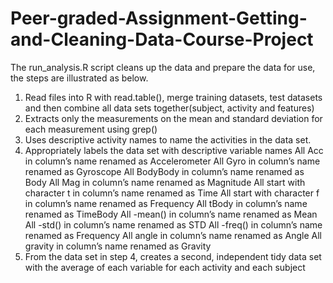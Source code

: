 # Peer-graded-Assignment-Getting-and-Cleaning-Data-Course-Project

The run_analysis.R script cleans up the data and prepare the data for use, the steps are illustrated as below.
1.	Read files into R with read.table(), merge training datasets, test datasets and then combine all data sets together(subject, activity and features)
2.	Extracts only the measurements on the mean and standard deviation for each measurement using grep()
3.	Uses descriptive activity names to name the activities in the data set.
4.	Appropriately labels the data set with descriptive variable names
All Acc in column’s name renamed as Accelerometer
All Gyro in column’s name renamed as Gyroscope
All BodyBody in column’s name renamed as Body
All Mag in column’s name renamed as Magnitude
All start with character t in column’s name renamed as Time
All start with character f in column’s name renamed as Frequency
All tBody in column’s name renamed as TimeBody
All -mean() in column’s name renamed as Mean
All -std() in column’s name renamed as STD
All -freq() in column’s name renamed as Frequency
All angle in column’s name renamed as Angle
All gravity in column’s name renamed as Gravity
5.	From the data set in step 4, creates a second, independent tidy data set with the average of each variable for each activity and each subject
